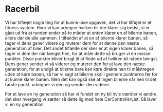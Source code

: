 # Racerbil
Vi har tilfæjet nogle ting for at kunne løse opgaven, det vi har tilføjet er et fitness system. Hvor vi kan udregne hvilken bil der klarer sig bedst, vi er gået ud fra at runden ender på to måder at enten klarer en af bilerne banen, ellers dør de alle sammen. 
I tilfældet af at en af bilerne klarer banen, så tager vi dens gener videre og muterer dem for at danne den næste generation af biler. Det andet tilfælde der sker er at ingen klarer banen, så tager vi dem der når længst hen, for at måle dette så bruger vi en masse punkter.
Disse punkter bliver brugt til at finde ud af hvilken bil nåede længst. Dens gener sender vi så viderer og muterer den for at lave den næste generation, for at undgå at bilerne bare kan køre direkte hen til målstregen uden at køre banen, så har vi sagt at bilerne skal i gennem punkterne før for at kunne klarer banen.
Men det kan også ske at ingen bilerne når hen til det første punkt, udregner vi den og sender den viderer.

For at lave en ny generation så har vi fundet en ny bil hvis værdier vi ændre, det sker hvergang vi sætter så dette lig med hele CarControllerList. Så laver vi en ny generation
